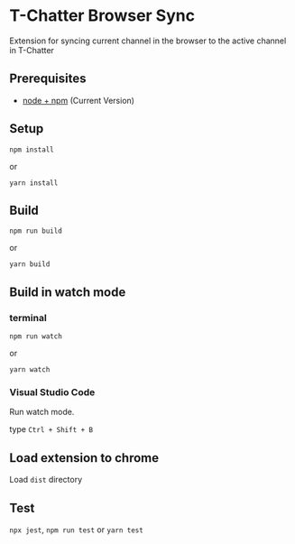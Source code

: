 # T-Chatter Browser Sync

Extension for syncing current channel in the browser to the active channel in T-Chatter

## Prerequisites

- [node + npm](https://nodejs.org/) (Current Version)

## Setup

```
npm install
```

or

```
yarn install
```

## Build

```
npm run build
```

or

```
yarn build
```

## Build in watch mode

### terminal

```
npm run watch
```

or

```
yarn watch
```

### Visual Studio Code

Run watch mode.

type `Ctrl + Shift + B`

## Load extension to chrome

Load `dist` directory

## Test

`npx jest`, `npm run test` or `yarn test`
